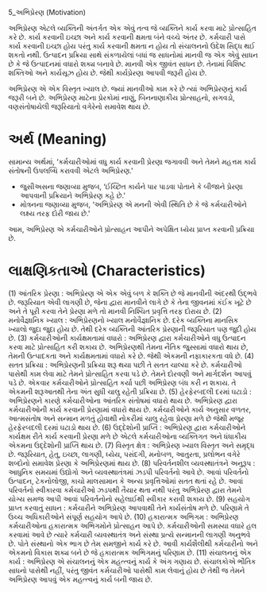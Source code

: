 5_અભિપ્રેરણ
(Motivation)

અભિપ્રેરણ એટલે વ્યક્તિની અંતર્ગત એક એવું તત્વ જે વ્યક્તિને કાર્ય કરવા માટે પ્રોત્સાહિત કરે છે. કાર્ય કરવાની ઇચ્છા અને કાર્ય કરવાની ક્ષમતા બંને વચ્ચે અંતર છે. કર્મચારી પાસે કાર્ય કરવાની ઇચ્છા હોય પરંતુ કાર્ય કરવાની ક્ષમતા ન હોય તો સંચાલનનો ઉદેશ સિદ્ધ થઈ શકતો નથી. ઉત્પાદન પ્રક્રિયા સાથે સંકળાયેલાં બધાં જ સાધનોમાં માનવી જ એક એવું સાધન છે કે જે ઉત્પાદનમાં વધારો શક્ય બનાવે છે. માનવી એક જીવંત સાધન છે. તેનામાં વિશિષ્ટ શક્તિઓ અને કાર્યસૂઝ હોય છે. જેથી કાર્યપ્રેરણા આપવી જરૂરી હોય છે.

અભિપ્રેરણ એ એક વિસ્તૃત ખ્યાલ છે. જ્યાં માનવીઓ કામ કરે છે ત્યાં અભિપ્રેરણનું કાર્ય જરૂરી બને છે. અભિપ્રેરણ માટેના પ્રેરકોમાં નાણું, બિનનાણાકીય પ્રોત્સાહનો, સગવડો, વણસંતોષાયેલી જરૂરિયાતો વગેરેનો સમાવેશ થાય છે.

# અર્થ (Meaning)

સામાન્ય અર્થમાં, ‘કર્મચારીઓમાં વધુ કાર્ય કરવાની પ્રેરણા જગાવવી અને તેમને મહત્તમ કાર્ય સંતોષની ઉપલબ્ધિ કરાવવી એટલે અભિપ્રેરણ.'

*   જુસીઅસના જણાવ્યા મુજબ, ‘ઈચ્છિત કાર્યને પાર પાડવા પોતાને કે બીજાને પ્રેરણા આપવાની પ્રક્રિયાને અભિપ્રેરણ કહે છે.'
*   મોત્રનના જણાવ્યા મુજબ, ‘અભિપ્રેરણ એ મનની એવી સ્થિતિ છે કે જે કર્મચારીઓને લક્ષ્ય તરફ દોરી જાય છે.'

આમ, અભિપ્રેરણ એ કર્મચારીઓને પ્રોત્સાહન આપીને અપેક્ષિત ધ્યેય પ્રાપ્ત કરવાની પ્રક્રિયા છે.

# લાક્ષણિકતાઓ (Characteristics)

(1) આંતરિક પ્રેરણા : અભિપ્રેરણ એ એક એવું બળ કે શક્તિ છે જે માનવીની અંદરથી ઉદ્ભવે છે. જરૂરિયાત એવી લાગણી છે, જેના દ્વારા માનવીને લાગે છે કે તેના જીવનમાં કંઈક ખૂટે છે અને તે પૂરી કરવા તેને પ્રેરણા મળે તો માનવી નિશ્ચિત પ્રવૃત્તિ તરફ દોરાય છે.
(2) મનોવૈજ્ઞાનિક ખ્યાલ : અભિપ્રેરણનો ખ્યાલ મનોવૈજ્ઞાનિક છે. દરેક વ્યક્તિના માનસિક ખ્યાલો જુદા જુદા હોય છે. તેથી દરેક વ્યક્તિની આંતરિક પ્રેરણાની જરૂરિયાત પણ જુદી હોય છે.
(3) કર્મચારીઓની કાર્યક્ષમતામાં વધારો : અભિપ્રેરણ દ્વારા કર્મચારીઓને વધુ ઉત્પાદન કરવા માટે પ્રોત્સાહિત કરી શકાય છે. અભિપ્રેરણથી તેમના નૈતિક જુસ્સામાં વધારો થાય છે, તેમની ઉત્પાદકતા અને કાર્યક્ષમતામાં વધારો કરે છે. જેથી એકમની નફાકારકતા વધે છે.
(4) સતત પ્રક્રિયા : અભિપ્રેરણની પ્રક્રિયા શરૂ થયા પછી તે સતત ચાલ્યા કરે છે. કર્મચારીઓ પાસેથી કામ લેવા માટે તેમને પ્રોત્સાહિત કરવા પડે છે. તેમને દોરવણી અને માર્ગદર્શન આપવું પડે છે. એકવાર કર્મચારીઓને પ્રોત્સાહિત કર્યા પછી અભિપ્રેરણ બંધ કરી ન શકાય. તે એકમની શરૂઆતથી તેના અંત સુધી ચાલુ રહેતી પ્રક્રિયા છે.
(5) હેરફેરબદલી દરમાં ઘટાડો : અભિપ્રેરણને કારણે કર્મચારીઓના આંતરિક સંતોષમાં વધારો થાય છે. અભિપ્રેરણ દ્વારા કર્મચારીઓની કાર્ય કરવાની પ્રેરણામાં વધારો થાય છે. કર્મચારીઓને કાર્ય અનુસાર વળતર, આત્મસંતોષ અને સન્માન મળતું હોવાથી નોકરીમાં ચાલુ રહેવા પ્રેરણા મળે છે જેથી મજૂર હેરફેરબદલી દરમાં ઘટાડો થાય છે.
(6) ઉદ્દેશોની પ્રાપ્તિ : અભિપ્રેરણ દ્વારા કર્મચારીઓને કાર્યક્ષમ રીતે કાર્ય કરવાની પ્રેરણા મળે છે એટલે કર્મચારીઓના વ્યક્તિગત અને ધંધાકીય એકમના ઉદ્દેશોની પ્રાપ્તિ થાય છે.
(7) વિસ્તૃત ક્ષેત્ર : અભિપ્રેરણ ખ્યાલ વિસ્તૃત અને સમૃદ્ધ છે. જરૂરિયાત, હેતુ, ઇચ્છા, લાગણી, ધ્યેય, પસંદગી, મનોબળ, આતુરતા, પ્રલોભન વગેરે શબ્દોનો સમાવેશ પ્રેરણા કે અભિપ્રેરણમાં થાય છે.
(8) પરિવર્તનશીલ વ્યવસ્થાતંત્રને અનુરૂપ : આધુનિક સમયમાં ઉદ્યોગો અને વ્યવસ્થાતંત્રમાં ઝડપી પરિવર્તનો આવે છે. આવાં પરિવર્તનો ઉત્પાદન, ટેકનોલોજી, કાચો માલસામાન કે અન્ય પ્રવૃત્તિઓમાં સતત થતાં રહે છે. આવાં પરિવર્તનો સ્વીકારવા કર્મચારીઓ ઝડપથી તૈયાર થતા નથી પરંતુ અભિપ્રેરણ દ્વારા તેમને યોગ્ય સમજ આપી આવાં પરિવર્તનોનો સહેલાઈથી સ્વીકાર કરાવી શકાય છે.
(9) સહયોગ પ્રાપ્ત કરવાતું સાધન : કર્મચારીને અભિપ્રેરણ આપવાથી તેને કાર્યસંતોષ મળે છે. પરિણામે તે ઉચ્ચ અધિકારીઓને સંપૂર્ણ સહયોગ આપે છે.
(10) હકારાત્મક અભિગમ : અભિપ્રેરણ કર્મચારીઓના હકારાત્મક અભિગમોને પ્રોત્સાહન આપે છે. કર્મચારીઓની સમસ્યા વધારે હલ કરવામાં આવે છે ત્યારે કર્મચારી વ્યવસ્થાતંત્ર અને સંસ્થા પ્રત્યે સન્માનની લાગણી અનુભવે છે. પોતે સંસ્થાનો એક ભાગ છે તેમ સમજીને કાર્ય કરે છે. આવી કાર્યશૈલીથી કર્મચારીનો અને એકમનો વિકાસ શક્ય બને છે જે હકારાત્મક અભિગમનું પરિણામ છે.
(11) સંચાલનનું એક કાર્ય : અભિપ્રેરણ એ સંચાલનનું એક મહત્ત્વનું કાર્ય કે અંગ ગણાય છે. સંચાલકોએ ભૌતિક સાધનો પાસેથી નહીં, પરંતુ જીવંત કર્મચારીઓ પાસેથી કામ લેવાનું હોય છે તેથી જ તેમને અભિપ્રેરણ આપવું એક મહત્ત્વનું કાર્ય બની જાય છે.
